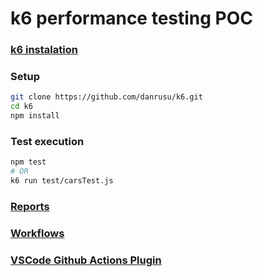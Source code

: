 # k6 performance testing POC

### [k6 instalation](https://k6.io/docs/getting-started/installation/)

### Setup

```bash
git clone https://github.com/danrusu/k6.git
cd k6
npm install
```

### Test execution

```bash
npm test
# OR
k6 run test/carsTest.js
```

### [Reports](./reports)

### [Workflows](./.github/workflows)

### [VSCode Github Actions Plugin](https://marketplace.visualstudio.com/items?itemName=cschleiden.vscode-github-actions)

